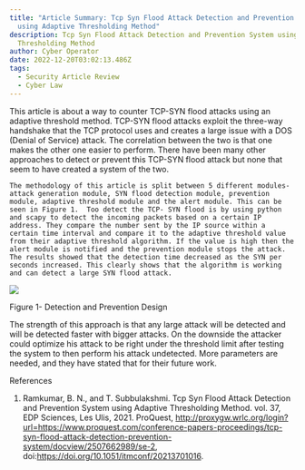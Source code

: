 ```yaml
---
title: "Article Summary: Tcp Syn Flood Attack Detection and Prevention System
  using Adaptive Thresholding Method"
description: Tcp Syn Flood Attack Detection and Prevention System using Adaptive
  Thresholding Method
author: Cyber Operator
date: 2022-12-20T03:02:13.486Z
tags:
  - Security Article Review
  - Cyber Law
---
```

This article is about a way to counter TCP-SYN flood attacks using an adaptive threshold method. TCP-SYN flood attacks exploit the three-way handshake that the TCP protocol uses and creates a large issue with a DOS (Denial of Service) attack. The correlation between the two is that one makes the other one easier to perform. There have been many other approaches to detect or prevent this TCP-SYN flood attack but none that seem to have created a system of the two. 

	The methodology of this article is split between 5 different modules- attack generation module, SYN flood detection module, prevention module, adaptive threshold module and the alert module. This can be seen in Figure 1.  Too detect the TCP- SYN flood is by using python and scapy to detect the incoming packets based on a certain IP address. They compare the number sent by the IP source within a certain time interval and compare it to the adaptive threshold value from their adaptive threshold algorithm. If the value is high then the alert module is notified and the prevention module stops the attack. The results showed that the detection time decreased as the SYN per seconds increased. This clearly shows that the algorithm is working and can detect a large SYN flood attack. 

![](/static/img/38196a82-5a29-44ec-b789-1003ca9d503c.jpeg)

Figure 1- Detection and Prevention Design


The strength of this approach is that any large attack will be detected and will be detected faster with bigger attacks. On the downside the attacker could optimize his attack to be right under the threshold limit after testing the system to then perform his attack undetected. More parameters are needed, and they have stated that for their future work. 

References

1. Ramkumar, B. N., and T. Subbulakshmi. Tcp Syn Flood Attack Detection and Prevention System using Adaptive Thresholding Method. vol. 37, EDP Sciences, Les Ulis, 2021. ProQuest, http://proxygw.wrlc.org/login?url=https://www.proquest.com/conference-papers-proceedings/tcp-syn-flood-attack-detection-prevention-system/docview/2507662989/se-2, doi:<https://doi.org/10.1051/itmconf/20213701016>.